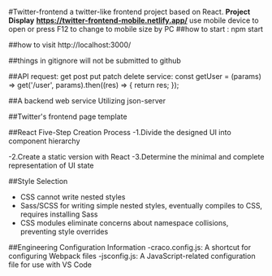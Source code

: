 #Twitter-frontend
a twitter-like frontend project based on React.
**Project Display**
**https://twitter-frontend-mobile.netlify.app/** 
use mobile device to open or press F12 to change to mobile size by PC
##how to start :
npm start

##how to visit
http://localhost:3000/

##things in gitignore will not be submitted to github

##API
request: get post put patch delete
service: const getUser = (params) => get('/user', params).then((res) => {
    return res;
});


##A backend web service
Utilizing json-server

##Twitter's frontend page template


##React Five-Step Creation Process
-1.Divide the designed UI into component hierarchy <div>
-2.Create a static version with React
-3.Determine the minimal and complete representation of UI state


##Style Selection
- CSS cannot write nested styles
- Sass/SCSS for writing simple nested styles, eventually compiles to CSS, requires installing Sass
- CSS modules eliminate concerns about namespace collisions, preventing style overrides


##Engineering Configuration Information
-craco.config.js: A shortcut for configuring Webpack files
-jsconfig.js: A JavaScript-related configuration file for use with VS Code